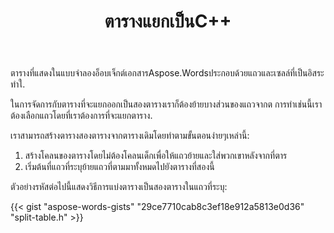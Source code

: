 ﻿---
title: ตารางแยกเป็นC++
second_title: Aspose.WordsสำหรับC++
articleTitle: ตารางแยก
linktitle: ตารางแยก
description: "แยกตารางเป็นC++ วิธีการแยกตารางหนึ่งออกเป็นสองตารางแยกC++."
type: docs
weight: 100
url: /th/cpp/split-table/
---

ตารางที่แสดงในแบบจำลองอ็อบเจ็กต์เอกสารAspose.Wordsประกอบด้วยแถวและเซลล์ที่เป็นอิสระทำใ.

ในการจัดการกับตารางที่จะแยกออกเป็นสองตารางเราก็ต้องย้ายบางส่วนของแถวจากต การทำเช่นนี้เราต้องเลือกแถวโดยที่เราต้องการที่จะแยกตาราง.

เราสามารถสร้างตารางสองตารางจากตารางเดิมโดยทำตามขั้นตอนง่ายๆเหล่านี้:

1. สร้างโคลนของตารางโดยไม่ต้องโคลนเด็กเพื่อให้แถวย้ายและใส่พวกเขาหลังจากที่ตาร
2. เริ่มต้นที่แถวที่ระบุย้ายแถวที่ตามมาทั้งหมดไปยังตารางที่สองนี้

ตัวอย่างรหัสต่อไปนี้แสดงวิธีการแบ่งตารางเป็นสองตารางในแถวที่ระบุ:

{{< gist "aspose-words-gists" "29ce7710cab8c3ef18e912a5813e0d36" "split-table.h" >}}

